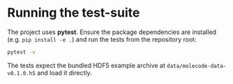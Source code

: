 # Running the test-suite

The project uses **pytest**. Ensure the package dependencies are installed
(e.g. `pip install -e .`) and run the tests from the repository root:

```bash
pytest -v
```

The tests expect the bundled HDF5 example archive at `data/molecode-data-v0.1.0.h5`
and load it directly.
